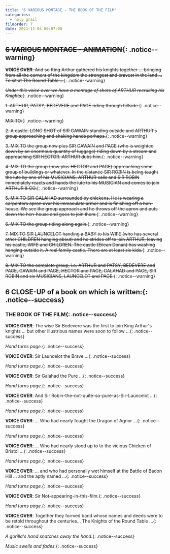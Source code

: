 ```yaml
---
title: "6 VARIOUS MONTAGE - THE BOOK OF THE FILM"
categories:
  - holy grail
filmorder: 7
date: 2021-11-04 00:07:00
---
```


## <span>~~6 VARIOUS MONTAGE - ANIMATION~~</span>{: .notice--warning}

<span>~~**VOICE OVER**: And so King Arthur gathered his knights together ... bringing from all the corners of the kingdom the strongest and bravest in the land ... To sit at The Round Table ...~~</span>{: .notice--warning}

<span>~~_Under this voice over we have a montage of shots of ARTHUR recruiting his Knights:_~~</span>{: .notice--warning}

<span>~~1. ARTHUR, PATSY, BEDEVERE and PAGE riding through hillside.~~</span>{: .notice--warning}

<span>~~MIX TO:~~</span>{: .notice--warning}

<span>~~2. A castle. LONG SHOT of SIR GAWAIN standing outside and ARTHUR's group approaching and shaking hands perhaps.~~</span>{: .notice--warning}

<span>~~3. MIX TO the group now plus SIR GAWAIN and PAGE (who is weighted down by an enormous quantity of luggage) riding down by a stream and approaching SIR HECTOR. ARTHUR dubs him.~~</span>{: .notice--warning}

<span>~~4. MIX TO the group (now plus HECTOR and PAGE) approaching some group of buildings or whatever. In the distance SIR ROBIN is being taught the lute by one of his MUSICIANS. ARTHUR calls and SIR ROBIN immediately reacts and hands the lute to his MUSICIAN and comes to join ARTHUR & CO.~~</span>{: .notice--warning}

<span>~~5. MIX TO SIR GALAHAD surrounded by chickens. He is wearing a carpenters apron over his immaculate armor and is finishing off a hen-house. We see the group approach and he throws off the apron and puts down the hen-house and goes to join them.~~</span>{: .notice--warning}

<span>~~6. MIX TO the group riding along again.~~</span>{: .notice--warning}

<span>~~7. MIX TO SIR LAUNCELOT handing a BABY to his WIFE (who has several other CHILDREN hanging about) and he strides off to join ARTHUR, leaving his castle, WIFE and CHILDREN. The castle (Eilean Donan) has washing hanging outside it. A real family castle. There are at least six kids.~~</span>{: .notice--warning}

<span>~~8. MIX TO the complete group, i.e. ARTHUR and PATSY, BEDEVERE and PAGE, GAWAIN and PAGE, HECTOR and PAGE, GALAHAD and PAGE, SIR ROBIN and six MUSICIANS, LAUNCELOT and PAGE.~~</span>{: .notice--warning}

## <span>6 CLOSE-UP of a book on which is written:</span>{: .notice--success}

### <span>THE BOOK OF THE FILM</span>{: .notice--success}

<span>**VOICE OVER**: The wise Sir Bedevere was the first to join King Arthur's knights ... but other illustrious names were soon to follow ...</span>{: .notice--success}

<span>_Hand turns page._</span>{: .notice--success}

<span>**VOICE OVER**: Sir Launcelot the Brave ...</span>{: .notice--success}

<span>_Hand turns page._</span>{: .notice--success}

<span>**VOICE OVER**: Sir Galahad the Pure ...</span>{: .notice--success}

<span>_Hand turns page._</span>{: .notice--success}

<span>**VOICE OVER**: And Sir Robin-the-not-quite-so-pure-as-Sir-Launcelot ...</span>{: .notice--success}

<span>_Hand turns page._</span>{: .notice--success}

<span>**VOICE OVER**: ... Who had nearly fought the Dragon of Agnor ...</span>{: .notice--success}

<span>_Hand turns page._</span>{: .notice--success}

<span>**VOICE OVER**: ... Who had nearly stood up to to the vicious Chicken of Bristol ...</span>{: .notice--success}

<span>_Hand turns page._</span>{: .notice--success}

<span>**VOICE OVER**: ... and who had personally wet himself at the Battle of Badon Hill ... and the aptly named ...</span>{: .notice--success}

<span>_Hand turns page._</span>{: .notice--success}

<span>**VOICE OVER**: Sir Not-appearing-in-this-film.</span>{: .notice--success}

<span>_Hand turns page._</span>{: .notice--success}

<span>**VOICE OVER**: Together they formed band whose names and deeds were to be retold throughout the centuries... The Knights of the Round Table ...</span>{: .notice--success}

<span>_A gorilla's hand snatches away the hand._</span>{: .notice--success}

<span>_Music swells and fades._</span>{: .notice--success} 